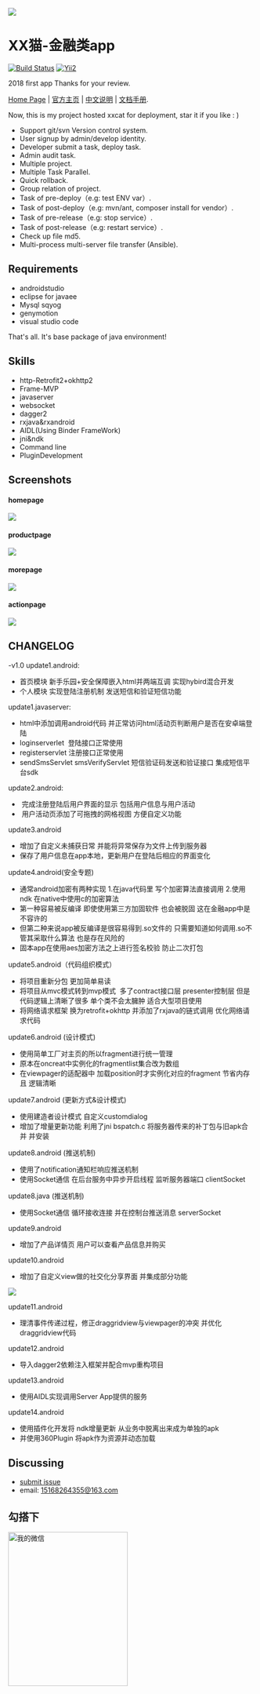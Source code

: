 
![](https://ss2.baidu.com/6ONYsjip0QIZ8tyhnq/it/u=2524887731,4046843904&fm=58&s=30946833F2E44CA22F419CDA0000A022&bpow=121&bpoh=75)

XX猫-金融类app
=========================
[![Build Status](https://travis-ci.org/meolu/walle-web.svg?branch=master)](https://travis-ci.org/meolu/walle-web)
[![Yii2](https://img.shields.io/badge/Powered_by-Android_Framework-green.svg?style=flat)](http://www.yiiframework.com/)

2018 first app Thanks for your review.

[Home Page](https://github.com/MrCodeSniper/) | [官方主页](https://github.com/MrCodeSniper/) | [中文说明](https://github.com/MrCodeSniper/) | [文档手册](https://github.com/MrCodeSniper/).

Now, this is my project hosted xxcat for deployment, star it if you like : )

* Support git/svn Version control system.
* User signup by admin/develop identity.
* Developer submit a task, deploy task.
* Admin audit task.
* Multiple project.
* Multiple Task Parallel.
* Quick rollback.
* Group relation of project.
* Task of pre-deploy（e.g: test ENV var）.
* Task of post-deploy（e.g: mvn/ant, composer install for vendor）.
* Task of pre-release（e.g: stop service）.
* Task of post-release（e.g: restart service）.
* Check up file md5.
* Multi-process multi-server file transfer (Ansible).


Requirements
------------

* androidstudio
* eclipse for javaee
* Mysql sqyog
* genymotion
* visual studio code

That's all. It's base package of java environment!

Skills
----------

- http-Retrofit2+okhttp2
- Frame-MVP
- javaserver
- websocket
- dagger2
- rxjava&rxandroid
- AIDL(Using Binder FrameWork)
- jni&ndk
- Command line
- PluginDevelopment


Screenshots
-----------

#### homepage
![](https://upload-images.jianshu.io/upload_images/2634235-9180aef028a26c7b.png?imageMogr2/auto-orient/strip%7CimageView2/2/w/588)

#### productpage
![](https://upload-images.jianshu.io/upload_images/2634235-d9482b0127767197.png?imageMogr2/auto-orient/strip%7CimageView2/2/w/588)

#### morepage
![](https://upload-images.jianshu.io/upload_images/2634235-fe35dabb031abac4.png?imageMogr2/auto-orient/strip%7CimageView2/2/w/588)

#### actionpage
![](https://upload-images.jianshu.io/upload_images/2634235-d2a51a0aca5399dc.png?imageMogr2/auto-orient/strip%7CimageView2/2/w/588)

## CHANGELOG

-v1.0
update1.android:
- 首页模块 新手乐园+安全保障嵌入html并两端互调 实现hybird混合开发
- 个人模块 实现登陆注册机制 发送短信和验证短信功能

update1.javaserver:
- html中添加调用android代码 并正常访问html活动页判断用户是否在安卓端登陆
- loginserverlet  登陆接口正常使用
- registerservlet 注册接口正常使用
- sendSmsServlet smsVerifyServlet 短信验证码发送和验证接口 集成短信平台sdk

update2.android:
-  完成注册登陆后用户界面的显示 包括用户信息与用户活动
-  用户活动页添加了可拖拽的网格视图 方便自定义功能

update3.android
- 增加了自定义未捕获日常 并能将异常保存为文件上传到服务器
- 保存了用户信息在app本地，更新用户在登陆后相应的界面变化

update4.android(安全专题)
- 通常android加密有两种实现 1.在java代码里 写个加密算法直接调用 2.使用ndk 在native中使用c的加密算法
- 第一种容易被反编译 即使使用第三方加固软件 也会被脱固 这在金融app中是不容许的
- 但第二种来说app被反编译是很容易得到.so文件的 只需要知道如何调用.so不管其采取什么算法 也是存在风险的
- 固本app在使用aes加密方法之上进行签名校验 防止二次打包

update5.android（代码组织模式）
- 将项目重新分包 更加简单易读
- 将项目从mvc模式转到mvp模式  多了contract接口层 presenter控制层 但是代码逻辑上清晰了很多 单个类不会太臃肿 适合大型项目使用
- 将网络请求框架 换为retrofit+okhttp 并添加了rxjava的链式调用 优化网络请求代码

update6.android (设计模式)
- 使用简单工厂对主页的所以fragment进行统一管理
- 原本在oncreat中实例化的fragmentlist集合改为数组 
- 在viewpager的适配器中 加载position时才实例化对应的fragment 节省内存 且 逻辑清晰

update7.android (更新方式&设计模式)
- 使用建造者设计模式 自定义customdialog 
- 增加了增量更新功能 利用了jni bspatch.c 将服务器传来的补丁包与旧apk合并 并安装

update8.android (推送机制)
- 使用了notification通知栏响应推送机制
- 使用Socket通信 在后台服务中异步开启线程 监听服务器端口 clientSocket

update8.java (推送机制)
- 使用Socket通信 循环接收连接 并在控制台推送消息 serverSocket

update9.android
- 增加了产品详情页 用户可以查看产品信息并购买

update10.android
- 增加了自定义view做的社交化分享界面 并集成部分功能

![](https://upload-images.jianshu.io/upload_images/2634235-0d4eceb677dbe411.gif?imageMogr2/auto-orient/strip)

update11.android
- 理清事件传递过程，修正draggridview与viewpager的冲突 并优化draggridview代码

update12.android
- 导入dagger2依赖注入框架并配合mvp重构项目

update13.android
- 使用AIDL实现调用Server App提供的服务

update14.android
- 使用插件化开发将 ndk增量更新 从业务中脱离出来成为单独的apk
- 并使用360Plugin 将apk作为资源并动态加载


Discussing
----------
- [submit issue](https://github.com/MrCodeSniper/)
- email: 15168264355@163.com

勾搭下
--------
<img src="http://upload-images.jianshu.io/upload_images/2634235-333dfbca6ecdd6ba.png?imageMogr2/auto-orient/strip%7CimageView2/2/w/1240" width="244" height="314" alt="我的微信" align=left />
